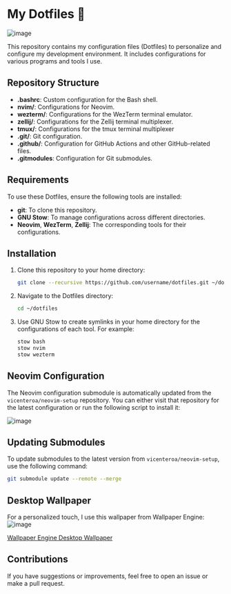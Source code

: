 # My Dotfiles 📂
![image](https://github.com/user-attachments/assets/38fb0922-6c34-4497-ab04-bf9aa3d7eaaf)

This repository contains my configuration files (Dotfiles) to personalize and configure my development environment. It includes configurations for various programs and tools I use.

## Repository Structure

- **.bashrc**: Custom configuration for the Bash shell.
- **nvim/**: Configurations for Neovim.
- **wezterm/**: Configurations for the WezTerm terminal emulator.
- **zellij/**: Configurations for the Zellij terminal multiplexer.
- **tmux/**: Configurations for the tmux terminal multiplexer
- **.git/**: Git configuration.
- **.github/**: Configuration for GitHub Actions and other GitHub-related files.
- **.gitmodules**: Configuration for Git submodules.

## Requirements

To use these Dotfiles, ensure the following tools are installed:

- **git**: To clone this repository.
- **GNU Stow**: To manage configurations across different directories.
- **Neovim**, **WezTerm**, **Zellij**: The corresponding tools for their configurations.

## Installation

1. Clone this repository to your home directory:

    ```bash
    git clone --recursive https://github.com/username/dotfiles.git ~/dotfiles
    ```

2. Navigate to the Dotfiles directory:

    ```bash
    cd ~/dotfiles
    ```

3. Use GNU Stow to create symlinks in your home directory for the configurations of each tool. For example:

    ```bash
    stow bash
    stow nvim
    stow wezterm
    ```

## Neovim Configuration

The Neovim configuration submodule is automatically updated from the `vicenteroa/neovim-setup` repository. You can either visit that repository for the latest configuration or run the following script to install it:

![image](https://github.com/user-attachments/assets/49d96e55-6a28-4e02-86b3-a62cbdcb8d08)

## Updating Submodules

To update submodules to the latest version from `vicenteroa/neovim-setup`, use the following command:

```bash
git submodule update --remote --merge
```

## Desktop Wallpaper

For a personalized touch, I use this wallpaper from Wallpaper Engine:
![image](https://github.com/user-attachments/assets/91e56e8a-a48e-473b-84a4-d0caf4fd566e)

[Wallpaper Engine Desktop Wallpaper](https://steamcommunity.com/sharedfiles/filedetails/?id=2589123703)

## Contributions

If you have suggestions or improvements, feel free to open an issue or make a pull request.
